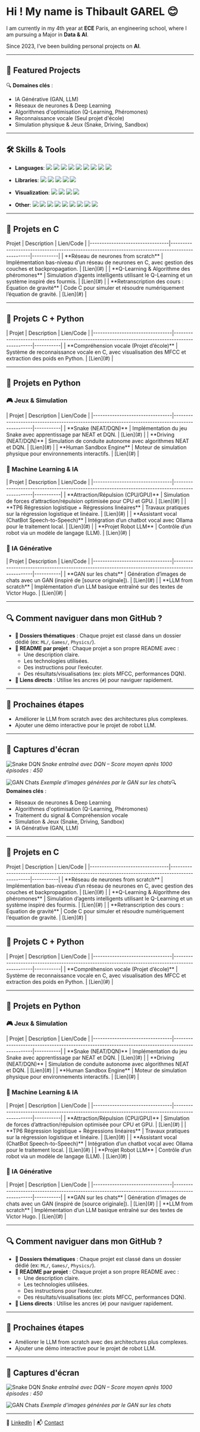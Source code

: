 # Hi ! My name is Thibault GAREL 😊 

I am currently in my 4th year at **ECE** Paris, an engineering school, where I am pursuing a Major in **Data & AI**.

Since 2023, I’ve been building personal projects on **AI**.  

---

## 🌟 Featured Projects  

🔍 **Domaines clés** :
- IA Générative (GAN, LLM)
- Réseaux de neurones & Deep Learning
- Algorithmes d'optimisation (Q-Learning, Phéromones)
- Reconnaissance vocale (Seul projet d'école)
- Simulation physique & Jeux (Snake, Driving, Sandbox)


---
## 🛠️ Skills & Tools
- **Languages**:
  ![](https://img.shields.io/badge/-Python-3776AB?style=flat-square&logo=python&logoColor=white)
  ![](https://img.shields.io/badge/-C-00599C?style=flat-square&logo=c&logoColor=white)
  ![](https://img.shields.io/badge/-SQL-4479A1?style=flat-square&logo=mysql&logoColor=white)
  ![](https://img.shields.io/badge/-Java-007396?style=flat-square&logo=java&logoColor=white)
  ![](https://img.shields.io/badge/-C++-00599C?style=flat-square&logo=cplusplus&logoColor=white)
  ![](https://img.shields.io/badge/-HTML5-E34F26?style=flat-square&logo=html5&logoColor=white)
  ![](https://img.shields.io/badge/-CSS3-1572B6?style=flat-square&logo=css3&logoColor=white)
  ![](https://img.shields.io/badge/-PHP-777BB4?style=flat-square&logo=php&logoColor=white)
  ![](https://img.shields.io/badge/-JavaScript-F7DF1E?style=flat-square&logo=javascript&logoColor=black)

- **Libraries**:
  ![](https://img.shields.io/badge/-TensorFlow-FF6F00?style=flat-square&logo=tensorflow&logoColor=white)
  ![](https://img.shields.io/badge/-PyTorch-EE4C2C?style=flat-square&logo=pytorch&logoColor=white)
  ![](https://img.shields.io/badge/-NEAT-000000?style=flat-square&logoColor=white)
  ![](https://img.shields.io/badge/-NumPy-013243?style=flat-square&logo=numpy&logoColor=white)
  ![](https://img.shields.io/badge/-Pandas-150458?style=flat-square&logo=pandas&logoColor=white)

- **Visualization**:
  ![](https://img.shields.io/badge/-Pygame-008000?style=flat-square&logo=python&logoColor=white)
  ![](https://img.shields.io/badge/-Allegro-FF6600?style=flat-square&logo=allegro&logoColor=white)
  ![](https://img.shields.io/badge/-Matplotlib-003366?style=flat-square&logo=plotly&logoColor=white)
  ![](https://img.shields.io/badge/-Power%20BI-F2C811?style=flat-square&logo=powerbi&logoColor=black)

- **Other**:
  ![](https://img.shields.io/badge/-GitHub-181717?style=flat-square&logo=github&logoColor=white)
  ![](https://img.shields.io/badge/-Git-F05032?style=flat-square&logo=git&logoColor=white)
  ![](https://img.shields.io/badge/-Excel-217346?style=flat-square&logo=microsoft-excel&logoColor=white)
  ![](https://img.shields.io/badge/-n8n-EA4C89?style=flat-square&logo=n8n&logoColor=white)
  ![](https://img.shields.io/badge/-Ollama-000000?style=flat-square&logoColor=white)
  ![](https://img.shields.io/badge/-Raspberry%20Pi-C51A4A?style=flat-square&logo=raspberrypi&logoColor=white)
  ![](https://img.shields.io/badge/-CUDA-76B900?style=flat-square&logo=nvidia&logoColor=white)
  ![](https://img.shields.io/badge/-Arduino-00979D?style=flat-square&logo=arduino&logoColor=white)
  ![](https://img.shields.io/badge/-ESP32-000000?style=flat-square&logo=espressif&logoColor=white)


---

## 📂 Projets en C

<custom-element data-json="%7B%22type%22%3A%22table-metadata%22%2C%22attributes%22%3A%7B%22title%22%3A%22Projets%20en%20C%22%7D%7D" />
   Projet                          | Description                                                                                     | Lien/Code |
 |---------------------------------|-------------------------------------------------------------------------------------------------|-----------|
 | **Réseau de neurones from scratch** | Implémentation bas-niveau d’un réseau de neurones en C, avec gestion des couches et backpropagation. | [Lien](#) |
 | **Q-Learning & Algorithme des phéromones** | Simulation d’agents intelligents utilisant le Q-Learning et un système inspiré des fourmis. | [Lien](#) |
 | **Retranscription des cours : Équation de gravité** | Code C pour simuler et résoudre numériquement l’équation de gravité. | [Lien](#) |

---

## 📂 Projets C + Python

<custom-element data-json="%7B%22type%22%3A%22table-metadata%22%2C%22attributes%22%3A%7B%22title%22%3A%22Projets%20C%20%2B%20Python%22%7D%7D" />
 | Projet                          | Description                                                                                     | Lien/Code |
 |---------------------------------|-------------------------------------------------------------------------------------------------|-----------|
 | **Compréhension vocale (Projet d’école)** | Système de reconnaissance vocale en C, avec visualisation des MFCC et extraction des poids en Python. | [Lien](#) |

---

## 📂 Projets en Python

### 🎮 Jeux & Simulation

<custom-element data-json="%7B%22type%22%3A%22table-metadata%22%2C%22attributes%22%3A%7B%22title%22%3A%22Jeux%20%26%20Simulation%22%7D%7D" />
 | Projet                          | Description                                                                                     | Lien/Code |
 |---------------------------------|-------------------------------------------------------------------------------------------------|-----------|
 | **Snake (NEAT/DQN)**            | Implémentation du jeu Snake avec apprentissage par NEAT et DQN.                                | [Lien](#) |
 | **Driving (NEAT/DQN)**          | Simulation de conduite autonome avec algorithmes NEAT et DQN.                                  | [Lien](#) |
 | **Human Sandbox Engine**        | Moteur de simulation physique pour environnements interactifs.                                  | [Lien](#) |

### 🤖 Machine Learning & IA

<custom-element data-json="%7B%22type%22%3A%22table-metadata%22%2C%22attributes%22%3A%7B%22title%22%3A%22Machine%20Learning%20%26%20IA%22%7D%7D" />
 | Projet                          | Description                                                                                     | Lien/Code |
 |---------------------------------|-------------------------------------------------------------------------------------------------|-----------|
 | **Attraction/Répulsion (CPU/GPU)** | Simulation de forces d’attraction/répulsion optimisée pour CPU et GPU.                        | [Lien](#) |
 | **TP6 Régression logistique + Régressions linéaires** | Travaux pratiques sur la régression logistique et linéaire.                              | [Lien](#) |
 | **Assistant vocal (ChatBot Speech-to-Speech)** | Intégration d’un chatbot vocal avec Ollama pour le traitement local.                        | [Lien](#) |
 | **Projet Robot LLM**            | Contrôle d’un robot via un modèle de langage (LLM).                                            | [Lien](#) |

### 🎨 IA Générative

<custom-element data-json="%7B%22type%22%3A%22table-metadata%22%2C%22attributes%22%3A%7B%22title%22%3A%22IA%20G%C3%A9n%C3%A9rative%22%7D%7D" />
 | Projet                          | Description                                                                                     | Lien/Code |
 |---------------------------------|-------------------------------------------------------------------------------------------------|-----------|
 | **GAN sur les chats**           | Génération d’images de chats avec un GAN (inspiré de [source originale]).                      | [Lien](#) |
 | **LLM from scratch**            | Implémentation d’un LLM basique entraîné sur des textes de Victor Hugo.                        | [Lien](#) |

---

## 🔍 Comment naviguer dans mon GitHub ?
- **📂 Dossiers thématiques** : Chaque projet est classé dans un dossier dédié (ex: `ML/`, `Games/`, `Physics/`).
- **📄 README par projet** : Chaque projet a son propre README avec :
  - Une description claire.
  - Les technologies utilisées.
  - Des instructions pour l’exécuter.
  - Des résultats/visualisations (ex: plots MFCC, performances DQN).
- **🔗 Liens directs** : Utilise les ancres (`#`) pour naviguer rapidement.

---

## 🚀 Prochaines étapes
- Améliorer le LLM from scratch avec des architectures plus complexes.
- Ajouter une démo interactive pour le projet de robot LLM.

---

## 📸 Captures d'écran
![Snake DQN](lien/vers/capture_snake_dqn.png)
*Snake entraîné avec DQN – Score moyen après 1000 épisodes : 450*

![GAN Chats](lien/vers/capture_gan_chats.png)
*Exemple d'images générées par le GAN sur les chats*🔍 **Domaines clés** :
- Réseaux de neurones & Deep Learning
- Algorithmes d'optimisation (Q-Learning, Phéromones)
- Traitement du signal & Compréhension vocale
- Simulation & Jeux (Snake, Driving, Sandbox)
- IA Générative (GAN, LLM)

---

## 📂 Projets en C

<custom-element data-json="%7B%22type%22%3A%22table-metadata%22%2C%22attributes%22%3A%7B%22title%22%3A%22Projets%20en%20C%22%7D%7D" />
   Projet                          | Description                                                                                     | Lien/Code |
 |---------------------------------|-------------------------------------------------------------------------------------------------|-----------|
 | **Réseau de neurones from scratch** | Implémentation bas-niveau d’un réseau de neurones en C, avec gestion des couches et backpropagation. | [Lien](#) |
 | **Q-Learning & Algorithme des phéromones** | Simulation d’agents intelligents utilisant le Q-Learning et un système inspiré des fourmis. | [Lien](#) |
 | **Retranscription des cours : Équation de gravité** | Code C pour simuler et résoudre numériquement l’équation de gravité. | [Lien](#) |

---

## 📂 Projets C + Python

<custom-element data-json="%7B%22type%22%3A%22table-metadata%22%2C%22attributes%22%3A%7B%22title%22%3A%22Projets%20C%20%2B%20Python%22%7D%7D" />
 | Projet                          | Description                                                                                     | Lien/Code |
 |---------------------------------|-------------------------------------------------------------------------------------------------|-----------|
 | **Compréhension vocale (Projet d’école)** | Système de reconnaissance vocale en C, avec visualisation des MFCC et extraction des poids en Python. | [Lien](#) |

---

## 📂 Projets en Python

### 🎮 Jeux & Simulation

<custom-element data-json="%7B%22type%22%3A%22table-metadata%22%2C%22attributes%22%3A%7B%22title%22%3A%22Jeux%20%26%20Simulation%22%7D%7D" />
 | Projet                          | Description                                                                                     | Lien/Code |
 |---------------------------------|-------------------------------------------------------------------------------------------------|-----------|
 | **Snake (NEAT/DQN)**            | Implémentation du jeu Snake avec apprentissage par NEAT et DQN.                                | [Lien](#) |
 | **Driving (NEAT/DQN)**          | Simulation de conduite autonome avec algorithmes NEAT et DQN.                                  | [Lien](#) |
 | **Human Sandbox Engine**        | Moteur de simulation physique pour environnements interactifs.                                  | [Lien](#) |

### 🤖 Machine Learning & IA

<custom-element data-json="%7B%22type%22%3A%22table-metadata%22%2C%22attributes%22%3A%7B%22title%22%3A%22Machine%20Learning%20%26%20IA%22%7D%7D" />
 | Projet                          | Description                                                                                     | Lien/Code |
 |---------------------------------|-------------------------------------------------------------------------------------------------|-----------|
 | **Attraction/Répulsion (CPU/GPU)** | Simulation de forces d’attraction/répulsion optimisée pour CPU et GPU.                        | [Lien](#) |
 | **TP6 Régression logistique + Régressions linéaires** | Travaux pratiques sur la régression logistique et linéaire.                              | [Lien](#) |
 | **Assistant vocal (ChatBot Speech-to-Speech)** | Intégration d’un chatbot vocal avec Ollama pour le traitement local.                        | [Lien](#) |
 | **Projet Robot LLM**            | Contrôle d’un robot via un modèle de langage (LLM).                                            | [Lien](#) |

### 🎨 IA Générative

<custom-element data-json="%7B%22type%22%3A%22table-metadata%22%2C%22attributes%22%3A%7B%22title%22%3A%22IA%20G%C3%A9n%C3%A9rative%22%7D%7D" />
 | Projet                          | Description                                                                                     | Lien/Code |
 |---------------------------------|-------------------------------------------------------------------------------------------------|-----------|
 | **GAN sur les chats**           | Génération d’images de chats avec un GAN (inspiré de [source originale]).                      | [Lien](#) |
 | **LLM from scratch**            | Implémentation d’un LLM basique entraîné sur des textes de Victor Hugo.                        | [Lien](#) |

---

## 🔍 Comment naviguer dans mon GitHub ?
- **📂 Dossiers thématiques** : Chaque projet est classé dans un dossier dédié (ex: `ML/`, `Games/`, `Physics/`).
- **📄 README par projet** : Chaque projet a son propre README avec :
  - Une description claire.
  - Les technologies utilisées.
  - Des instructions pour l’exécuter.
  - Des résultats/visualisations (ex: plots MFCC, performances DQN).
- **🔗 Liens directs** : Utilise les ancres (`#`) pour naviguer rapidement.

---

## 🚀 Prochaines étapes
- Améliorer le LLM from scratch avec des architectures plus complexes.
- Ajouter une démo interactive pour le projet de robot LLM.

---

## 📸 Captures d'écran
![Snake DQN](lien/vers/capture_snake_dqn.png)
*Snake entraîné avec DQN – Score moyen après 1000 épisodes : 450*

![GAN Chats](lien/vers/capture_gan_chats.png)
*Exemple d'images générées par le GAN sur les chats*

---

💼 [LinkedIn](https://www.linkedin.com/in/thibaultgarel/) | 📬 [Contact](mailto:thibault.garel@edu.ece.fr)
 
